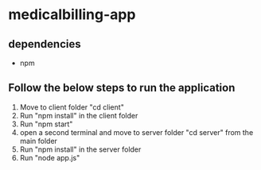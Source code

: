 # medicalbilling-app

## dependencies
  - npm 
## Follow the below steps to run the application
  1) Move to client folder "cd client"
  2) Run "npm install" in the client folder
  2) Run "npm start"
  3) open a second terminal and move to server folder "cd server" from the main folder
  4) Run "npm install" in the server folder
  5) Run "node app.js"

